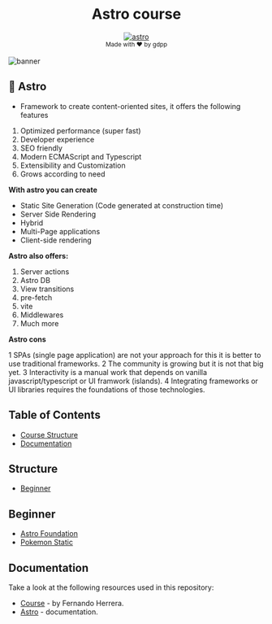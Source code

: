 <h1 align="center"> Astro course </h1>

<div align="center">
  <!-- astro -->
  <a href="https://astro.build/">
    <img src="https://img.shields.io/badge/Astro-0C1222?style=for-the-badge&logo=astro&logoColor=FDFDFE"
      alt="astro" />
  </a>
</div>

<div align="center">
  <sub>Made with ❤️ by gdpp
</div>
<div align="center">
&nbsp
</div>

<img src="https://leblogduwebmaster.fr/data/medias/astro_js.jpg" alt="banner" />

## 🚀 Astro

-   Framework to create content-oriented sites, it offers the following features

1. Optimized performance (super fast)
2. Developer experience
3. SEO friendly
4. Modern ECMAScript and Typescript
5. Extensibility and Customization
6. Grows according to need

**With astro you can create**

-   Static Site Generation (Code generated at construction time)
-   Server Side Rendering
-   Hybrid
-   Multi-Page applications
-   Client-side rendering

**Astro also offers:**

1. Server actions
2. Astro DB
3. View transitions
4. pre-fetch
5. vite
6. Middlewares
7. Much more

**Astro cons**

1 SPAs (single page application) are not your approach for this it is better to use traditional frameworks.
2 The community is growing but it is not that big yet.
3 Interactivity is a manual work that depends on vanilla javascript/typescript or UI framwork (islands).
4 Integrating frameworks or UI libraries requires the foundations of those technologies.

## Table of Contents

-   [Course Structure](#structure)
-   [Documentation](#documentation)

## Structure

-   [Beginner](#beginner)
<!-- 
-   [Intermediate](#intermediate)
-   [Advanced](#advanced) 
-->

## Beginner

-   [Astro Foundation](01-foundation/README.md)
-   [Pokemon Static](02-PokemonStatic/README.md)

<!-- 
## Intermediate

## Advanced 
-->

## Documentation

Take a look at the following resources used in this repository:

-   [Course](https://cursos.devtalles.com/courses/Astro) - by Fernando Herrera.
-   [Astro](https://docs.astro.build/en/getting-started/) - documentation.
